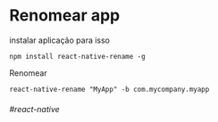 # Renomear app

instalar aplicação para isso
```
npm install react-native-rename -g
```

Renomear
```
react-native-rename "MyApp" -b com.mycompany.myapp
```


###### #react-native

